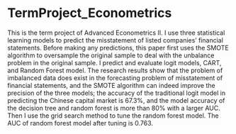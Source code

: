 # TermProject_Econometrics
This is the term project of Advanced Econometrics II. I use three statistical learning models to predict the misstatement of listed companies’ financial statements. Before making any predictions, this paper first uses the SMOTE algorithm to oversample the original sample to deal with the unbalance problem in the original sample. I predict and evaluate logit models, CART, and Random Forest model. The research results show that the problem of imbalanced data does exist in the forecasting problem of misstatement of financial statements, and the SMOTE algorithm can indeed improve the precision of the three models; the accuracy of the traditional logit model in predicting the Chinese capital market is 67.3%, and the model accuracy of the decision tree and random forest is more than 80% with a larger AUC. Then I use the grid search method to tune the random forest model. The AUC of random forest model after tuning is 0.763.
